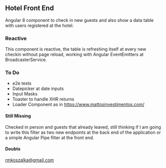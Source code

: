 ## Hotel Front End

Angular 8 component to check in new guests and also show a data table with users registered 
at the hotel.

### Reactive
This component is reactive, the table is refreshing itself at every new checkin without
page reload, working with Angular EventEmitters at BroadcasterService.

### To Do

- e2e tests
- Datepicker at date inputs
- Input Masks
- Toaster to handle XHR returns
- Loader Component as in https://www.mattosinvestimentos.com/

#### Still Missing
Checked in person and guests that already leaved, still thinking if I am going to write
this filter as two new endpoints at the back end of the application or a simple Angular Pipe filter
at the front end.


#### Doubts
rmkoszalka@gmail.com
